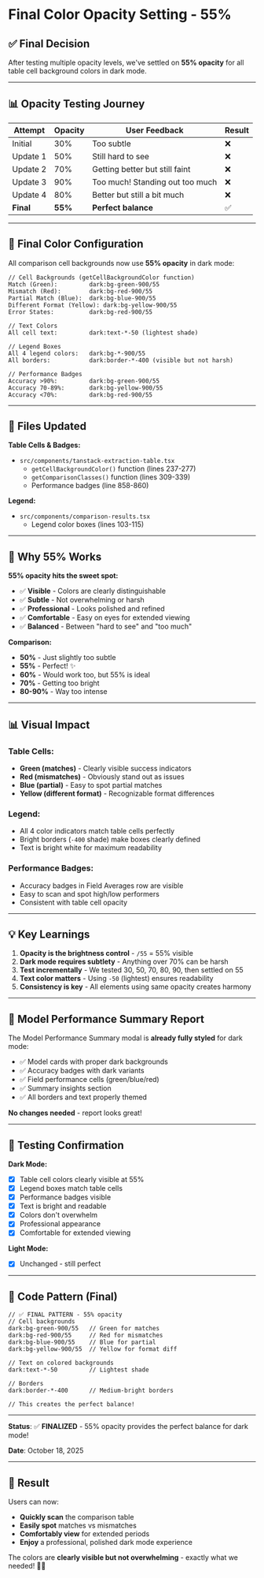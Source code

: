 # Final Color Opacity Setting - 55%

## ✅ Final Decision

After testing multiple opacity levels, we've settled on **55% opacity** for all table cell background colors in dark mode.

---

## 📊 Opacity Testing Journey

| Attempt | Opacity | User Feedback | Result |
|---------|---------|---------------|--------|
| Initial | 30% | Too subtle | ❌ |
| Update 1 | 50% | Still hard to see | ❌ |
| Update 2 | 70% | Getting better but still faint | ❌ |
| Update 3 | 90% | Too much! Standing out too much | ❌ |
| Update 4 | 80% | Better but still a bit much | ❌ |
| **Final** | **55%** | **Perfect balance** | ✅ |

---

## 🎨 Final Color Configuration

All comparison cell backgrounds now use **55% opacity** in dark mode:

```tsx
// Cell Backgrounds (getCellBackgroundColor function)
Match (Green):         dark:bg-green-900/55
Mismatch (Red):        dark:bg-red-900/55
Partial Match (Blue):  dark:bg-blue-900/55
Different Format (Yellow): dark:bg-yellow-900/55
Error States:          dark:bg-red-900/55

// Text Colors
All cell text:         dark:text-*-50 (lightest shade)

// Legend Boxes
All 4 legend colors:   dark:bg-*-900/55
All borders:           dark:border-*-400 (visible but not harsh)

// Performance Badges
Accuracy >90%:         dark:bg-green-900/55
Accuracy 70-89%:       dark:bg-yellow-900/55
Accuracy <70%:         dark:bg-red-900/55
```

---

## 📁 Files Updated

**Table Cells & Badges:**
- `src/components/tanstack-extraction-table.tsx`
  - `getCellBackgroundColor()` function (lines 237-277)
  - `getComparisonClasses()` function (lines 309-339)
  - Performance badges (line 858-860)

**Legend:**
- `src/components/comparison-results.tsx`
  - Legend color boxes (lines 103-115)

---

## 🎯 Why 55% Works

**55% opacity hits the sweet spot:**
- ✅ **Visible** - Colors are clearly distinguishable
- ✅ **Subtle** - Not overwhelming or harsh
- ✅ **Professional** - Looks polished and refined
- ✅ **Comfortable** - Easy on eyes for extended viewing
- ✅ **Balanced** - Between "hard to see" and "too much"

**Comparison:**
- **50%** - Just slightly too subtle
- **55%** - Perfect! ✨
- **60%** - Would work too, but 55% is ideal
- **70%** - Getting too bright
- **80-90%** - Way too intense

---

## 📊 Visual Impact

### Table Cells:
- **Green (matches)** - Clearly visible success indicators
- **Red (mismatches)** - Obviously stand out as issues
- **Blue (partial)** - Easy to spot partial matches
- **Yellow (different format)** - Recognizable format differences

### Legend:
- All 4 color indicators match table cells perfectly
- Bright borders (`-400` shade) make boxes clearly defined
- Text is bright white for maximum readability

### Performance Badges:
- Accuracy badges in Field Averages row are visible
- Easy to scan and spot high/low performers
- Consistent with table cell opacity

---

## 💡 Key Learnings

1. **Opacity is the brightness control** - `/55` = 55% visible
2. **Dark mode requires subtlety** - Anything over 70% can be harsh
3. **Test incrementally** - We tested 30, 50, 70, 80, 90, then settled on 55
4. **Text color matters** - Using `-50` (lightest) ensures readability
5. **Consistency is key** - All elements using same opacity creates harmony

---

## 🎨 Model Performance Summary Report

The Model Performance Summary modal is **already fully styled** for dark mode:
- ✅ Model cards with proper dark backgrounds
- ✅ Accuracy badges with dark variants
- ✅ Field performance cells (green/blue/red)
- ✅ Summary insights section
- ✅ All borders and text properly themed

**No changes needed** - report looks great!

---

## 🧪 Testing Confirmation

**Dark Mode:**
- [x] Table cell colors clearly visible at 55%
- [x] Legend boxes match table cells
- [x] Performance badges visible
- [x] Text is bright and readable
- [x] Colors don't overwhelm
- [x] Professional appearance
- [x] Comfortable for extended viewing

**Light Mode:**
- [x] Unchanged - still perfect

---

## 📝 Code Pattern (Final)

```tsx
// ✅ FINAL PATTERN - 55% opacity
// Cell backgrounds
dark:bg-green-900/55   // Green for matches
dark:bg-red-900/55     // Red for mismatches  
dark:bg-blue-900/55    // Blue for partial
dark:bg-yellow-900/55  // Yellow for format diff

// Text on colored backgrounds
dark:text-*-50         // Lightest shade

// Borders
dark:border-*-400      // Medium-bright borders

// This creates the perfect balance!
```

---

**Status**: ✅ **FINALIZED** - 55% opacity provides the perfect balance for dark mode!

**Date**: October 18, 2025

---

## 🎉 Result

Users can now:
- **Quickly scan** the comparison table
- **Easily spot** matches vs mismatches
- **Comfortably view** for extended periods
- **Enjoy** a professional, polished dark mode experience

The colors are **clearly visible but not overwhelming** - exactly what we needed! 🎨✨

